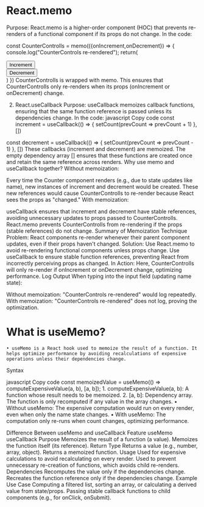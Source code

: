 # React.memo
Purpose: React.memo is a higher-order component (HOC) that prevents re-renders of a functional component if its props do not change.
In the code:

const CounterControlls = memo(({onIncrement,onDecrement}) => {
    console.log("CounterControls re-rendered");
    return(
        <div>
            <button onClick={onIncrement}>Increment</button>
            <br />
            <button onClick={onDecrement}>Decrement</button>
        </div>
    )
})
CounterControlls is wrapped with memo.
This ensures that CounterControlls only re-renders when its props (onIncrement or onDecrement) change.

2. React.useCallback
Purpose: useCallback memoizes callback functions, ensuring that the same function reference is passed unless its dependencies change.
In the code:
javascript
Copy code
const increment = useCallback(() => {
    setCount(prevCount => prevCount + 1)
}, [])

const decrement = useCallback(() => {
    setCount(prevCount => prevCount - 1)
}, [])
These callbacks (increment and decrement) are memoized.
The empty dependency array [] ensures that these functions are created once and retain the same reference across renders.
Why use memo and useCallback together?
Without memoization:

Every time the Counter component renders (e.g., due to state updates like name), new instances of increment and decrement would be created.
These new references would cause CounterControlls to re-render because React sees the props as "changed."
With memoization:

useCallback ensures that increment and decrement have stable references, avoiding unnecessary updates to props passed to CounterControlls.
React.memo prevents CounterControlls from re-rendering if the props (stable references) do not change.
Summary of Memoization Technique
Problem: React components re-render whenever their parent component updates, even if their props haven't changed.
Solution:
Use React.memo to avoid re-rendering functional components unless props change.
Use useCallback to ensure stable function references, preventing React from incorrectly perceiving props as changed.
In Action:
Here, CounterControlls will only re-render if onIncrement or onDecrement change, optimizing performance.
Log Output
When typing into the input field (updating name state):

Without memoization: "CounterControls re-rendered" would log repeatedly.
With memoization: "CounterControls re-rendered" does not log, proving the optimization.

# What is useMemo?
    • useMemo is a React hook used to memoize the result of a function. It helps optimize performance by avoiding recalculations of expensive operations unless their dependencies change.

Syntax

javascript
Copy code
const memoizedValue = useMemo(() => computeExpensiveValue(a, b), [a, b]);
    1. computeExpensiveValue(a, b): A function whose result needs to be memoized.
    2. [a, b]: Dependency array. The function is only recomputed if any value in the array changes.
    • Without useMemo: The expensive computation would run on every render, even when only the name state changes.
    • With useMemo: The computation only re-runs when count changes, optimizing performance.

Difference Between useMemo and useCallback
Feature	useMemo	useCallback
Purpose	Memoizes the result of a function (a value).	Memoizes the function itself (its reference).
Return Type	Returns a value (e.g., number, array, object).	Returns a memoized function.
Usage	Used for expensive calculations to avoid recalculating on every render.	Used to prevent unnecessary re-creation of functions, which avoids child re-renders.
Dependencies	Recomputes the value only if the dependencies change.	Recreates the function reference only if the dependencies change.
Example Use Case	Computing a filtered list, sorting an array, or calculating a derived value from state/props.	Passing stable callback functions to child components (e.g., for onClick, onSubmit).
